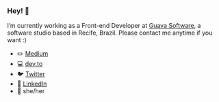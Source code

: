 ### Hey! :purple_heart:

I’m currently working as a Front-end Developer at [Guava Software](https://guava.software/), a software studio based in Recife, Brazil. Please contact me anytime if you want :)

- :pencil2: [Medium](https://medium.com/@paula_vaz)
- :computer: [dev.to](https://dev.to/pcosvaz)
- :bird: [Twitter](https://twitter.com/pcosv)
- :incoming_envelope: [LinkedIn](https://www.linkedin.com/in/paula-vaz/)
- :woman: she/her
